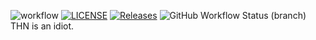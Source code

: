 ![workflow](https://github.com/kp-k/sem/actions/workflows/main.yml/badge.svg)
[![LICENSE](https://img.shields.io/github/license/kp-k/sem.svg?style=flat-square)](https://github.com/kp-k/sem/blob/master/LICENSE)
[![Releases](https://img.shields.io/github/release/kp-k/sem/all.svg?style=flat-square)](https://github.com/kp-k/sem/releases)
![GitHub Workflow Status (branch)](https://img.shields.io/github/workflow/status/kp-k/sem/Hello_world_action/master?style=flat-square)
THN is an idiot. 
